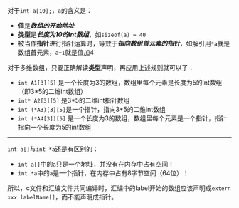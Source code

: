 对于`int a[10];`，`a`的含义是：

* **值**是***数组的开始地址***
* **类型**是***长度为10的int数组***，如`sizeof(a) = 40`
* 被当作**指针**进行指针运算时，等效于***指向数组首元素的指针***，如解引用`*a`就是数组首元素，`a+1`就是值加4

对于多维数组，只要正确解读**类型**声明，再应用上述规则就可以了：

* `int A1[3][5]` 是一个长度为3的数组，数组里每个元素是长度为5的int数组（即3*5的二维int数组）
* `int* A2[3][5]` 是3*5的二维int指针数组
* `int (*A3)[3][5]`是一个指针，指向3*5的二维int数组
* `int (*A4[3])[5]` 是一个长度为3的数组，数组里每个元素是一个指针，指针指向一个长度为5的int数组

---

`int a[]`与`int *a`还是有区别的：

* `int a[]`中的`a`只是一个地址，并没有在内存中占有空间！
* `int *a`中的`a`是一个指针，在内存中占有8字节空间（64位）！

所以，c文件和汇编文件共同编译时，汇编中的label开始的数组应该声明成`extern xxx labelName[]`，而不能声明成指针。